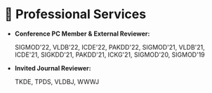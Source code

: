 
# 📝 Professional Services

- **Conference PC Member & External Reviewer:**

  SIGMOD'22, VLDB'22, ICDE'22, PAKDD'22, SIGMOD'21, VLDB'21, ICDE'21, SIGKDD'21,
  PAKDD'21, ICKG'21, SIGMOD'20, SIGMOD'19
  
- **Invited Journal Reviewer:**

  TKDE, TPDS, VLDBJ, WWWJ
